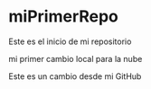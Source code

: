 # miPrimerRepo
Este es el inicio de mi repositorio 

mi primer cambio local para la nube

Este es un cambio desde mi GitHub
